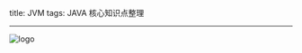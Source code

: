 title: JVM
tags: JAVA 核心知识点整理

***

![logo](https://yuque-1251762188.file.myqcloud.com/java/logo.jpg)